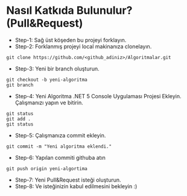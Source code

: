 # Nasıl Katkıda Bulunulur? (Pull&Request)

- Step-1: Sağ üst köşeden bu projeyi forklayın.
- Step-2: Forklanmış projeyi local makinanıza clonelayın.
```
git clone https://github.com/<github_adiniz>/Algoritmalar.git
```
- Step-3: Yeni bir branch oluşturun.
```
git checkout -b yeni-algoritma
git branch
```
- Step-4: Yeni Algoritma .NET 5 Console Uygulaması Projesi Ekleyin. Çalışmanızı yapın ve bitirin.
```
git status
git add .
git status
```
- Step-5: Çalışmanıza commit ekleyin.
```
git commit -m "Yeni algoritma eklendi."
```
- Step-6: Yapılan commiti githuba atın 
```
git push origin yeni-algortima
```
- Step-7: Yeni Pull&Request isteği oluşturun.
- Step-8: Ve isteğinizin kabul edilmesini bekleyin :)
